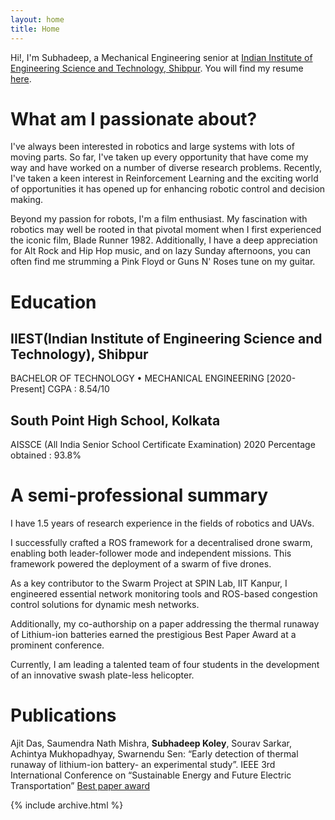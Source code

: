 ```yaml
---
layout: home
title: Home
---
```



Hi!, I'm Subhadeep, a Mechanical Engineering senior at [Indian Institute of Engineering Science and Technology, Shibpur](https://www.iiests.ac.in/). You will find my resume [here](https://docs.google.com/document/d/1R4gfbGRg_DPmfEXfYtnhAesv7193RAoXcedgzMwPltI/export/pdf).

# What am I passionate about?

I've always been interested in robotics and large systems with lots of moving parts. So far, I've taken up every opportunity that have come my way and have worked on a number of diverse research problems. Recently, I've taken a keen interest in Reinforcement Learning and the exciting world of opportunities it has opened up for enhancing robotic control and decision making.

Beyond my passion for robots, I'm a film enthusiast. My fascination with robotics may well be rooted in that pivotal moment when I first experienced the iconic film, Blade Runner 1982. Additionally, I have a deep appreciation for Alt Rock and Hip Hop music, and on lazy Sunday afternoons, you can often find me strumming a Pink Floyd or Guns N' Roses tune on my guitar.

# Education
## IIEST(Indian Institute of Engineering Science and Technology), Shibpur  
BACHELOR OF TECHNOLOGY • MECHANICAL ENGINEERING [2020-Present] 
CGPA : 8.54/10 

## South Point High School, Kolkata  
AISSCE (All India Senior School Certificate Examination) 2020 
Percentage obtained : 93.8%

# A semi-professional summary 

I have 1.5 years of research experience in the fields of robotics and UAVs. 

I successfully crafted a ROS framework for a decentralised drone swarm, enabling both leader-follower mode and independent missions. This framework powered the deployment of a swarm of five drones.

As a key contributor to the Swarm Project at SPIN Lab, IIT Kanpur, I engineered essential network monitoring tools and ROS-based congestion control solutions for dynamic mesh networks.

Additionally, my co-authorship on a paper addressing the thermal runaway of Lithium-ion batteries earned the prestigious Best Paper Award at a prominent conference.

Currently, I am leading a talented team of four students in the development of an innovative swash plate-less helicopter.

# Publications

Ajit Das, Saumendra Nath Mishra, **Subhadeep Koley**, Sourav Sarkar, Achintya Mukhopadhyay, Swarnendu Sen:  “Early detection of thermal runaway of lithium-ion battery- an experimental study”. IEEE 3rd International Conference on “Sustainable Energy and Future Electric Transportation” [Best paper award](https://drive.google.com/file/d/1FeZFQ7x7Wm1YGEY3cGaPKMvMhaADiMVU/view?usp=sharing)


{% include archive.html %}
